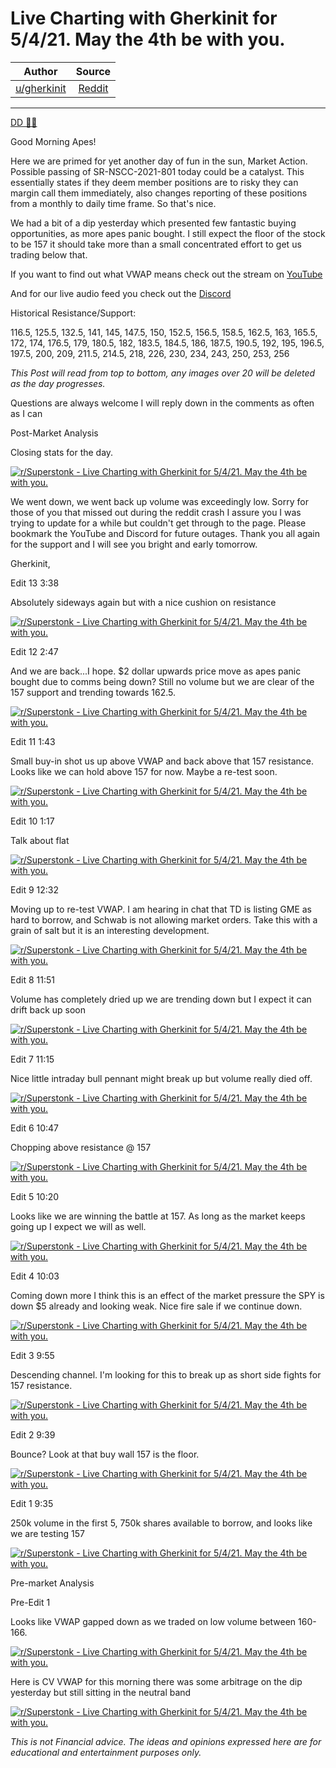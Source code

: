 Live Charting with Gherkinit for 5/4/21. May the 4th be with you.
=================================================================

| Author       | Source       | 
| :-------------: |:-------------:|
|  [u/gherkinit](https://www.reddit.com/user/gherkinit/) | [Reddit](https://www.reddit.com/r/Superstonk/comments/n4n8fw/live_charting_with_gherkinit_for_5421_may_the_4th/) | 

---

[DD 👨‍🔬](https://www.reddit.com/r/Superstonk/search?q=flair_name%3A%22DD%20%F0%9F%91%A8%E2%80%8D%F0%9F%94%AC%22&restrict_sr=1)

Good Morning Apes!

Here we are primed for yet another day of fun in the sun, Market Action. Possible passing of SR-NSCC-2021-801 today could be a catalyst. This essentially states if they deem member positions are to risky they can margin call them immediately, also changes reporting of these positions from a monthly to daily time frame. So that's nice.

We had a bit of a dip yesterday which presented few fantastic buying opportunities, as more apes panic bought. I still expect the floor of the stock to be 157 it should take more than a small concentrated effort to get us trading below that.

If you want to find out what VWAP means check out the stream on [YouTube](https://www.youtube.com/c/PickleFinancial)

And for our live audio feed you check out the [Discord](https://discord.gg/HbqnUVsSrH)

Historical Resistance/Support:

116.5, 125.5, 132.5, 141, 145, 147.5, 150, 152.5, 156.5, 158.5, 162.5, 163, 165.5, 172, 174, 176.5, 179, 180.5, 182, 183.5, 184.5, 186, 187.5, 190.5, 192, 195, 196.5, 197.5, 200, 209, 211.5, 214.5, 218, 226, 230, 234, 243, 250, 253, 256

*This Post will read from top to bottom, any images over 20 will be deleted as the day progresses.*

Questions are always welcome I will reply down in the comments as often as I can

Post-Market Analysis

Closing stats for the day.

[![r/Superstonk - Live Charting with Gherkinit for 5/4/21. May the 4th be with you.](https://preview.redd.it/326gh4clt5x61.png?width=802&format=png&auto=webp&s=266a4f4a7f2c9880c450d7dfe42e65ce02215be0)](https://preview.redd.it/326gh4clt5x61.png?width=802&format=png&auto=webp&s=266a4f4a7f2c9880c450d7dfe42e65ce02215be0)

We went down, we went back up volume was exceedingly low. Sorry for those of you that missed out during the reddit crash I assure you I was trying to update for a while but couldn't get through to the page. Please bookmark the YouTube and Discord for future outages. Thank you all again for the support and I will see you bright and early tomorrow.

Gherkinit,

Edit 13 3:38

Absolutely sideways again but with a nice cushion on resistance

[![r/Superstonk - Live Charting with Gherkinit for 5/4/21. May the 4th be with you.](https://preview.redd.it/03xd8wqfp5x61.png?width=927&format=png&auto=webp&s=c2fb824baea7198a107420dd6676b5199fd7aa4e)](https://preview.redd.it/03xd8wqfp5x61.png?width=927&format=png&auto=webp&s=c2fb824baea7198a107420dd6676b5199fd7aa4e)

Edit 12 2:47

And we are back...I hope. $2 dollar upwards price move as apes panic bought due to comms being down? Still no volume but we are clear of the 157 support and trending towards 162.5.

[![r/Superstonk - Live Charting with Gherkinit for 5/4/21. May the 4th be with you.](https://preview.redd.it/36vbttykg5x61.png?width=1127&format=png&auto=webp&s=b5c887cdf70ef139bb1c215afecf26a9c4b7083f)](https://preview.redd.it/36vbttykg5x61.png?width=1127&format=png&auto=webp&s=b5c887cdf70ef139bb1c215afecf26a9c4b7083f)

Edit 11 1:43

Small buy-in shot us up above VWAP and back above that 157 resistance. Looks like we can hold above 157 for now. Maybe a re-test soon.

[![r/Superstonk - Live Charting with Gherkinit for 5/4/21. May the 4th be with you.](https://preview.redd.it/f9yk81ft45x61.png?width=921&format=png&auto=webp&s=7eab77171dd3c631da3711281759b3dc18c84ca4)](https://preview.redd.it/f9yk81ft45x61.png?width=921&format=png&auto=webp&s=7eab77171dd3c631da3711281759b3dc18c84ca4)

Edit 10 1:17

Talk about flat

[![r/Superstonk - Live Charting with Gherkinit for 5/4/21. May the 4th be with you.](https://preview.redd.it/oj9h7kc805x61.png?width=987&format=png&auto=webp&s=9be35916686a89839460269696f9c06273bd9e80)](https://preview.redd.it/oj9h7kc805x61.png?width=987&format=png&auto=webp&s=9be35916686a89839460269696f9c06273bd9e80)

Edit 9 12:32

Moving up to re-test VWAP. I am hearing in chat that TD is listing GME as hard to borrow, and Schwab is not allowing market orders. Take this with a grain of salt but it is an interesting development.

[![r/Superstonk - Live Charting with Gherkinit for 5/4/21. May the 4th be with you.](https://preview.redd.it/1f826zs6s4x61.png?width=807&format=png&auto=webp&s=31c24e4652c551807ef9071cfd23531ef69971e5)](https://preview.redd.it/1f826zs6s4x61.png?width=807&format=png&auto=webp&s=31c24e4652c551807ef9071cfd23531ef69971e5)

Edit 8 11:51

Volume has completely dried up we are trending down but I expect it can drift back up soon

[![r/Superstonk - Live Charting with Gherkinit for 5/4/21. May the 4th be with you.](https://preview.redd.it/d6sxfe0wk4x61.png?width=823&format=png&auto=webp&s=b9b8e90e01ca80b6e106f1be58cd22fefe413061)](https://preview.redd.it/d6sxfe0wk4x61.png?width=823&format=png&auto=webp&s=b9b8e90e01ca80b6e106f1be58cd22fefe413061)

Edit 7 11:15

Nice little intraday bull pennant might break up but volume really died off.

[![r/Superstonk - Live Charting with Gherkinit for 5/4/21. May the 4th be with you.](https://preview.redd.it/ti01kclee4x61.png?width=1283&format=png&auto=webp&s=727b1285b0700309b807ea05668ee32c97b9aa6a)](https://preview.redd.it/ti01kclee4x61.png?width=1283&format=png&auto=webp&s=727b1285b0700309b807ea05668ee32c97b9aa6a)

Edit 6 10:47

Chopping above resistance @ 157

[![r/Superstonk - Live Charting with Gherkinit for 5/4/21. May the 4th be with you.](https://preview.redd.it/bgxydx9k94x61.png?width=1109&format=png&auto=webp&s=3a53bf6a771f635d9359eba88853e5dff225e576)](https://preview.redd.it/bgxydx9k94x61.png?width=1109&format=png&auto=webp&s=3a53bf6a771f635d9359eba88853e5dff225e576)

Edit 5 10:20

Looks like we are winning the battle at 157. As long as the market keeps going up I expect we will as well.

[![r/Superstonk - Live Charting with Gherkinit for 5/4/21. May the 4th be with you.](https://preview.redd.it/nslslrge44x61.png?width=1091&format=png&auto=webp&s=a61a90089be4c7b862a5c772b46627b452cc5545)](https://preview.redd.it/nslslrge44x61.png?width=1091&format=png&auto=webp&s=a61a90089be4c7b862a5c772b46627b452cc5545)

Edit 4 10:03

Coming down more I think this is an effect of the market pressure the SPY is down $5 already and looking weak. Nice fire sale if we continue down.

[![r/Superstonk - Live Charting with Gherkinit for 5/4/21. May the 4th be with you.](https://preview.redd.it/07bkx0nm14x61.png?width=1234&format=png&auto=webp&s=aa5bcd7e1e770ed9dde5cfe6d17494b7aab06f53)](https://preview.redd.it/07bkx0nm14x61.png?width=1234&format=png&auto=webp&s=aa5bcd7e1e770ed9dde5cfe6d17494b7aab06f53)

Edit 3 9:55

Descending channel. I'm looking for this to break up as short side fights for 157 resistance.

[![r/Superstonk - Live Charting with Gherkinit for 5/4/21. May the 4th be with you.](https://preview.redd.it/gfgx82t804x61.png?width=1059&format=png&auto=webp&s=70de372ce41c0fffdfe55b1d167121a06ec0ca31)](https://preview.redd.it/gfgx82t804x61.png?width=1059&format=png&auto=webp&s=70de372ce41c0fffdfe55b1d167121a06ec0ca31)

Edit 2 9:39

Bounce? Look at that buy wall 157 is the floor.

[![r/Superstonk - Live Charting with Gherkinit for 5/4/21. May the 4th be with you.](https://preview.redd.it/u34t9x0dx3x61.png?width=1297&format=png&auto=webp&s=19c71a0bb7f9037cff61d869cf8801ede559a1c7)](https://preview.redd.it/u34t9x0dx3x61.png?width=1297&format=png&auto=webp&s=19c71a0bb7f9037cff61d869cf8801ede559a1c7)

Edit 1 9:35

250k volume in the first 5, 750k shares available to borrow, and looks like we are testing 157

[![r/Superstonk - Live Charting with Gherkinit for 5/4/21. May the 4th be with you.](https://preview.redd.it/mifj4oeow3x61.png?width=751&format=png&auto=webp&s=4995fe6b713fdee7d322ed0f74f4c6a7af5940d3)](https://preview.redd.it/mifj4oeow3x61.png?width=751&format=png&auto=webp&s=4995fe6b713fdee7d322ed0f74f4c6a7af5940d3)

Pre-market Analysis

Pre-Edit 1

Looks like VWAP gapped down as we traded on low volume between 160-166.

[![r/Superstonk - Live Charting with Gherkinit for 5/4/21. May the 4th be with you.](https://preview.redd.it/ku91235sk3x61.png?width=1398&format=png&auto=webp&s=307ef00c70c574fd4377aba9361469df6a74518a)](https://preview.redd.it/ku91235sk3x61.png?width=1398&format=png&auto=webp&s=307ef00c70c574fd4377aba9361469df6a74518a)

Here is CV VWAP for this morning there was some arbitrage on the dip yesterday but still sitting in the neutral band

[![r/Superstonk - Live Charting with Gherkinit for 5/4/21. May the 4th be with you.](https://preview.redd.it/ghsu93y1l3x61.png?width=890&format=png&auto=webp&s=0ebdc94a94bcd42f4d67de8430be02ce1b5bb1e8)](https://preview.redd.it/ghsu93y1l3x61.png?width=890&format=png&auto=webp&s=0ebdc94a94bcd42f4d67de8430be02ce1b5bb1e8)

*This is not Financial advice. The ideas and opinions expressed here are for educational and entertainment purposes only.*
